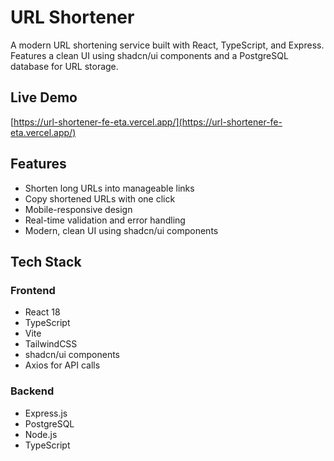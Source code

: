 
# URL Shortener

A modern URL shortening service built with React, TypeScript, and Express. Features a clean UI using shadcn/ui components and a PostgreSQL database for URL storage.

## Live Demo
[https://url-shortener-fe-eta.vercel.app/](https://url-shortener-fe-eta.vercel.app/)

## Features

- Shorten long URLs into manageable links
- Copy shortened URLs with one click
- Mobile-responsive design
- Real-time validation and error handling
- Modern, clean UI using shadcn/ui components

## Tech Stack

### Frontend

- React 18
- TypeScript
- Vite
- TailwindCSS
- shadcn/ui components
- Axios for API calls

### Backend

- Express.js
- PostgreSQL
- Node.js
- TypeScript